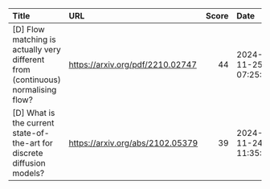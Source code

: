 | Title                                                                            | URL                              |   Score | Date                |
|:---------------------------------------------------------------------------------|:---------------------------------|--------:|:--------------------|
| [D] Flow matching is actually very different from (continuous) normalising flow? | https://arxiv.org/pdf/2210.02747 |      44 | 2024-11-25 07:25:58 |
| [D] What is the current state-of-the-art for discrete diffusion models?          | https://arxiv.org/abs/2102.05379 |      39 | 2024-11-24 11:35:12 |